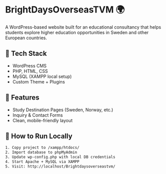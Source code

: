 # BrightDaysOverseasTVM 🌍

A WordPress-based website built for an educational consultancy that helps students explore higher education opportunities in Sweden and other European countries.

## 🔧 Tech Stack
- WordPress CMS
- PHP, HTML, CSS
- MySQL (XAMPP local setup)
- Custom Theme + Plugins

## 🎯 Features
- Study Destination Pages (Sweden, Norway, etc.)
- Inquiry & Contact Forms
- Clean, mobile-friendly layout

## 🚀 How to Run Locally
```bash
1. Copy project to /xampp/htdocs/
2. Import database to phpMyAdmin
3. Update wp-config.php with local DB credentials
4. Start Apache + MySQL via XAMPP
5. Visit: http://localhost/Brightdaysoverseastvm/
